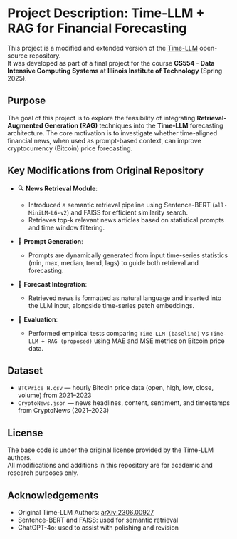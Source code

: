 # Project Description: Time-LLM + RAG for Financial Forecasting

This project is a modified and extended version of the [Time-LLM](https://arxiv.org/abs/2306.00927) open-source repository.  
It was developed as part of a final project for the course **CS554 - Data Intensive Computing Systems** at **Illinois Institute of Technology** (Spring 2025).

## Purpose

The goal of this project is to explore the feasibility of integrating **Retrieval-Augmented Generation (RAG)** techniques into the **Time-LLM** forecasting architecture. The core motivation is to investigate whether time-aligned financial news, when used as prompt-based context, can improve cryptocurrency (Bitcoin) price forecasting.

## Key Modifications from Original Repository

- 🔍 **News Retrieval Module**:
  - Introduced a semantic retrieval pipeline using Sentence-BERT (`all-MiniLM-L6-v2`) and FAISS for efficient similarity search.
  - Retrieves top-k relevant news articles based on statistical prompts and time window filtering.

- 🧠 **Prompt Generation**:
  - Prompts are dynamically generated from input time-series statistics (min, max, median, trend, lags) to guide both retrieval and forecasting.

- 🔄 **Forecast Integration**:
  - Retrieved news is formatted as natural language and inserted into the LLM input, alongside time-series patch embeddings.

- 🧪 **Evaluation**:
  - Performed empirical tests comparing `Time-LLM (baseline)` vs `Time-LLM + RAG (proposed)` using MAE and MSE metrics on Bitcoin price data.

## Dataset

- `BTCPrice_H.csv` — hourly Bitcoin price data (open, high, low, close, volume) from 2021–2023
- `CryptoNews.json` — news headlines, content, sentiment, and timestamps from CryptoNews (2021–2023)

## License

The base code is under the original license provided by the Time-LLM authors.  
All modifications and additions in this repository are for academic and research purposes only.

## Acknowledgements

- Original Time-LLM Authors: [arXiv:2306.00927](https://arxiv.org/abs/2306.00927)
- Sentence-BERT and FAISS: used for semantic retrieval
- ChatGPT-4o: used to assist with polishing and revision

